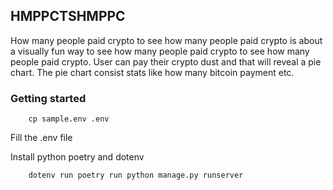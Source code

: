 ## HMPPCTSHMPPC

How many people paid crypto to see how many people paid crypto is about
a visually fun way to see how many people paid crypto to see how many people paid crypto.
User can pay their crypto dust and that will reveal a pie chart. The pie chart consist stats like how many bitcoin payment etc.

### Getting started

```
    cp sample.env .env
```

Fill the .env file

Install python poetry and dotenv

```
    dotenv run poetry run python manage.py runserver
```
